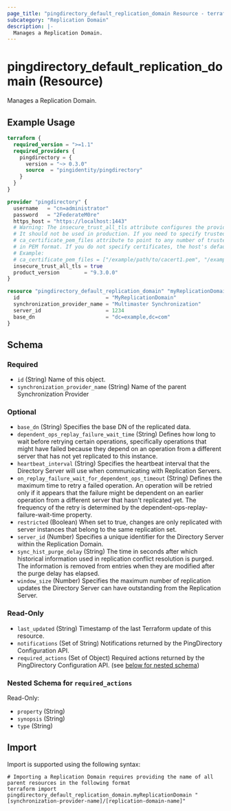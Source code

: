```yaml
---
page_title: "pingdirectory_default_replication_domain Resource - terraform-provider-pingdirectory"
subcategory: "Replication Domain"
description: |-
  Manages a Replication Domain.
---
```


# pingdirectory_default_replication_domain (Resource)

Manages a Replication Domain.

## Example Usage

```terraform
terraform {
  required_version = ">=1.1"
  required_providers {
    pingdirectory = {
      version = "~> 0.3.0"
      source  = "pingidentity/pingdirectory"
    }
  }
}

provider "pingdirectory" {
  username   = "cn=administrator"
  password   = "2FederateM0re"
  https_host = "https://localhost:1443"
  # Warning: The insecure_trust_all_tls attribute configures the provider to trust any certificate presented by the PingDirectory server.
  # It should not be used in production. If you need to specify trusted CA certificates, use the
  # ca_certificate_pem_files attribute to point to any number of trusted CA certificate files
  # in PEM format. If you do not specify certificates, the host's default root CA set will be used.
  # Example:
  # ca_certificate_pem_files = ["/example/path/to/cacert1.pem", "/example/path/to/cacert2.pem"]
  insecure_trust_all_tls = true
  product_version        = "9.3.0.0"
}

resource "pingdirectory_default_replication_domain" "myReplicationDomain" {
  id                            = "MyReplicationDomain"
  synchronization_provider_name = "Multimaster Synchronization"
  server_id                     = 1234
  base_dn                       = "dc=example,dc=com"
}
```

<!-- schema generated by tfplugindocs -->
## Schema

### Required

- `id` (String) Name of this object.
- `synchronization_provider_name` (String) Name of the parent Synchronization Provider

### Optional

- `base_dn` (String) Specifies the base DN of the replicated data.
- `dependent_ops_replay_failure_wait_time` (String) Defines how long to wait before retrying certain operations, specifically operations that might have failed because they depend on an operation from a different server that has not yet replicated to this instance.
- `heartbeat_interval` (String) Specifies the heartbeat interval that the Directory Server will use when communicating with Replication Servers.
- `on_replay_failure_wait_for_dependent_ops_timeout` (String) Defines the maximum time to retry a failed operation. An operation will be retried only if it appears that the failure might be dependent on an earlier operation from a different server that hasn't replicated yet. The frequency of the retry is determined by the dependent-ops-replay-failure-wait-time property.
- `restricted` (Boolean) When set to true, changes are only replicated with server instances that belong to the same replication set.
- `server_id` (Number) Specifies a unique identifier for the Directory Server within the Replication Domain.
- `sync_hist_purge_delay` (String) The time in seconds after which historical information used in replication conflict resolution is purged. The information is removed from entries when they are modified after the purge delay has elapsed.
- `window_size` (Number) Specifies the maximum number of replication updates the Directory Server can have outstanding from the Replication Server.

### Read-Only

- `last_updated` (String) Timestamp of the last Terraform update of this resource.
- `notifications` (Set of String) Notifications returned by the PingDirectory Configuration API.
- `required_actions` (Set of Object) Required actions returned by the PingDirectory Configuration API. (see [below for nested schema](#nestedatt--required_actions))

<a id="nestedatt--required_actions"></a>
### Nested Schema for `required_actions`

Read-Only:

- `property` (String)
- `synopsis` (String)
- `type` (String)

## Import

Import is supported using the following syntax:

```shell
# Importing a Replication Domain requires providing the name of all parent resources in the following format
terraform import pingdirectory_default_replication_domain.myReplicationDomain "[synchronization-provider-name]/[replication-domain-name]"
```

